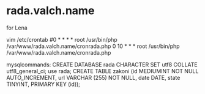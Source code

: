 rada.valch.name
===============

for Lena


vim /etc/crontab
#0 *	* * *	root	/usr/bin/php /var/www/rada.valch.name/cronrada.php
0 10	* * *	root	/usr/bin/php /var/www/rada.valch.name/cronrada.php

mysqlcommands:
CREATE DATABASE rada CHARACTER SET utf8 COLLATE utf8_general_ci;
use rada;
CREATE TABLE zakoni (id MEDIUMINT NOT NULL AUTO_INCREMENT, url VARCHAR (255) NOT NULL, date DATE, state TINYINT, PRIMARY KEY (id));